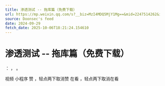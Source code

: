 ```yaml
---
title: 渗透测试 -- 拖库篇（免费下载）
url: https://mp.weixin.qq.com/s?__biz=MzI4MDQ5MjY1Mg==&mid=2247514262&idx=2&sn=b035cc061a22bb0a7b6147815301652b
source: Doonsec's feed
date: 2024-09-29
fetch_date: 2025-10-06T18:21:24.154610
---
```


# 渗透测试 -- 拖库篇（免费下载）

：
，
。

视频
小程序
赞
，轻点两下取消赞
在看
，轻点两下取消在看
